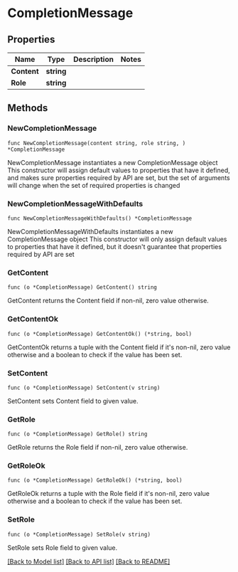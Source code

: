 # CompletionMessage

## Properties

Name | Type | Description | Notes
------------ | ------------- | ------------- | -------------
**Content** | **string** |  | 
**Role** | **string** |  | 

## Methods

### NewCompletionMessage

`func NewCompletionMessage(content string, role string, ) *CompletionMessage`

NewCompletionMessage instantiates a new CompletionMessage object
This constructor will assign default values to properties that have it defined,
and makes sure properties required by API are set, but the set of arguments
will change when the set of required properties is changed

### NewCompletionMessageWithDefaults

`func NewCompletionMessageWithDefaults() *CompletionMessage`

NewCompletionMessageWithDefaults instantiates a new CompletionMessage object
This constructor will only assign default values to properties that have it defined,
but it doesn't guarantee that properties required by API are set

### GetContent

`func (o *CompletionMessage) GetContent() string`

GetContent returns the Content field if non-nil, zero value otherwise.

### GetContentOk

`func (o *CompletionMessage) GetContentOk() (*string, bool)`

GetContentOk returns a tuple with the Content field if it's non-nil, zero value otherwise
and a boolean to check if the value has been set.

### SetContent

`func (o *CompletionMessage) SetContent(v string)`

SetContent sets Content field to given value.


### GetRole

`func (o *CompletionMessage) GetRole() string`

GetRole returns the Role field if non-nil, zero value otherwise.

### GetRoleOk

`func (o *CompletionMessage) GetRoleOk() (*string, bool)`

GetRoleOk returns a tuple with the Role field if it's non-nil, zero value otherwise
and a boolean to check if the value has been set.

### SetRole

`func (o *CompletionMessage) SetRole(v string)`

SetRole sets Role field to given value.



[[Back to Model list]](../README.md#documentation-for-models) [[Back to API list]](../README.md#documentation-for-api-endpoints) [[Back to README]](../README.md)


